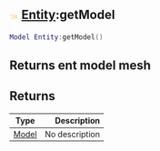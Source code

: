 ## ![shared](.gitbook/assets/shared.png) [Entity](./home/Entity):getModel

```lua
Model Entity:getModel()
```

Returns ent model mesh
------
## Returns

| Type   | Description |
| ------ | ----------: |
| [Model](./home/Model) | No description |

